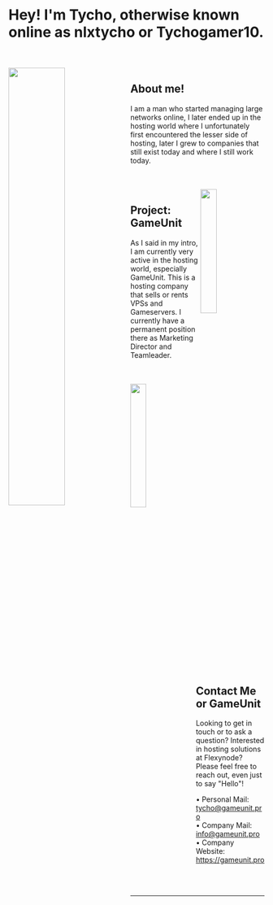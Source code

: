 # Hey! I'm Tycho, otherwise known online as nlxtycho or Tychogamer10.

<br>
<br>

<img align="left" width="47%" src="https://metallicgloss.com/assets/imgs/github/programming.svg">

## About me!

I am a man who started managing large networks online, I later ended up in the hosting world where I unfortunately first encountered the lesser side of hosting, later I grew to companies that still exist today and where I still work today.

<br>
<br>

<img align="right" width="25%" src="[https://metallicgloss.com/assets/imgs/github/desk.svg](https://i.imgur.com/g0IpK5T.png)">

## Project: GameUnit

As I said in my intro, I am currently very active in the hosting world, especially GameUnit. This is a hosting company that sells or rents VPSs and Gameservers. I currently have a permanent position there as Marketing Director and Teamleader.

<br>
<br>

<img align="left" width="25%" src="https://i.imgur.com/g0IpK5T.png">

## Contact Me or GameUnit

Looking to get in touch or to ask a question? Interested in hosting solutions at Flexynode? Please feel free to reach out, even just to say "Hello"!
    
• Personal Mail: [tycho@gameunit.pro](https://gameunit.pro)
<br>
• Company Mail: [info@gameunit.pro](https://gameunit.pro)
<br>
• Company Website: https://gameunit.pro

<br>
<br>

---
